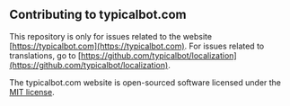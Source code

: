 ## Contributing to typicalbot.com

This repository is only for issues related to the website [https://typicalbot.com](https://typicalbot.com). For issues related to translations, go to [https://github.com/typicalbot/localization](https://github.com/typicalbot/localization).

The typicalbot.com website is open-sourced software licensed under the [MIT license](LICENSE).